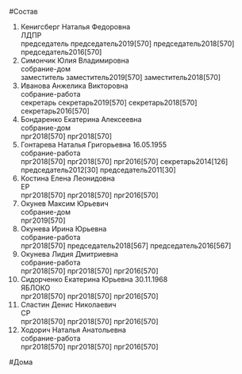 #Состав  
1. Кенигсберг Наталья Федоровна  
    ЛДПР  
    председатель председатель2019[570] председатель2018[570] председатель2016[570]  
2. Симончик Юлия Владимировна  
    собрание-дом  
    заместитель заместитель2019[570] заместитель2018[570]  
3. Иванова Анжелика Викторовна  
    собрание-работа  
    секретарь секретарь2019[570] секретарь2018[570] секретарь2016[570]  
4. Бондаренко Екатерина Алексеевна  
    собрание-дом  
    прг2018[570] прг2018[570]  
5. Гонтарева Наталья Григорьевна 16.05.1955  
    собрание-работа  
    прг2018[570] прг2018[570] прг2016[570] секретарь2014[126] председатель2012[30] председатель2011[30]  
6. Костина Елена Леонидовна  
    ЕР  
    прг2018[570] прг2018[570] прг2016[570]  
7. Окунев Максим Юрьевич  
    собрание-дом  
    прг2019[570]  
8. Окунева Ирина Юрьевна  
    собрание-работа  
    прг2018[570] председатель2018[567] председатель2016[567]  
9. Окунева Лидия Дмитриевна  
    собрание-работа  
    прг2018[570] прг2018[570] прг2016[570]  
10. Сидорченко Екатерина Юрьевна 30.11.1968  
    ЯБЛОКО  
    прг2018[570] прг2018[570] прг2016[570]  
11. Сластин Денис Николаевич  
    СР  
    прг2018[570] прг2018[570] прг2016[570]  
12. Ходорич Наталья Анатольевна  
    собрание-работа  
    прг2018[570] прг2018[570] прг2016[570]  
  
#Дома  
